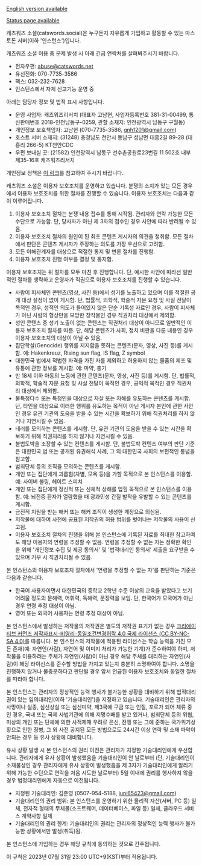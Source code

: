 [English version available](site_extended_description_EN.md)

[Status page available](https://catswordssocialstatus-1689258553522.site24x7statusiq.com/)

캐츠워즈 소셜(catswords.social)은 누구든지 자유롭게 가입하고 활동할 수 있는 마스토돈 서버(이하 '인스턴스')입니다.

캐츠워즈 소셜 이용 중 문제 발생 시 아래 긴급 연락처를 살펴봐주시기 바랍니다.

* 전자우편: abuse@catswords.net
* 유선전화: 070-7735-3586
* 팩스: 032-232-7628
* 인스턴스에서 자체 신고기능 운영 중

아래는 담당자 정보 및 법적 표시 사항입니다.

* 운영 사업자: 캐츠워즈리서치 (대표자 고남현, 사업자등록번호 381-31-00499, 통신판매번호 2018-인천남동구-0259, 관할 소재지: 인천광역시 남동구 구월동)
* 개인정보 보호책임자: 고남현 (070-7735-3586, gnh1201@gmail.com)
* 호스트 서버 소재지: (31248) 충청남도 천안시 동남구 성남면 대흥2길 89-28 (대흥리 266-5) KT천안CDC
* 우편 보내실 곳: (21582) 인천광역시 남동구 선수촌공원로23번길 11 502호 내부 제35-16호 캐츠워즈리서치

개인정보 정책은 [이 링크](https://github.com/catswords-social/policy/blob/main/site_terms.md)를 참고하여 주시기 바랍니다.

캐츠워즈 소셜은 이용자 보호조치를 운영하고 있습니다. 분쟁의 소지가 있는 모든 경우에서 이용자 보호조치를 위한 절차를 진행할 수 있습니다. 이용자 보호조치는 다음과 같이 이루어집니다.

1. 이용자 보호조치 절차는 분쟁 내용 접수를 통해 시작됨. 관리자와 연락 가능한 모든 수단으로 가능함. 단, 당사자가 아닌 제 3자의 접수인 경우 사안에 따라 반려될 수 있음.
2. 이용자 보호조치 절차의 원인이 된 최초 콘텐츠 게시자의 의견을 청취함. 모든 절차에서 판단은 콘텐츠 게시자가 주장하는 의도를 가장 우선으로 고려함.
3. 모든 이해관계자를 대상으로 적절한 통지 및 변론 절차를 진행함.
4. 이용자 보호조치 진행 여부를 결정 및 통지함.

이용자 보호조치는 위 절차를 모두 마친 후 진행합니다. 단, 예시한 사안에 따라선 일반적인 절차를 생략하고 운영자가 직권으로 이용자 보호조치를 진행할 수 있습니다.

* 사람이 피사체인 콘텐츠(영상, 사진 등)에서 성기를 노출하고 있으며 이를 적절한 공개 대상 설정이 없이 게시함. 단, 법률적, 의학적, 학술적 자문 요청 및 사실 전달이 목적인 경우, 성적인 의도가 들어있지 않은 단순 기록성 자료인 경우, 사람이 피사체가 아닌 사람의 형상만을 모방한 창작물인 경우 직권처리 대상에서 제외함.
* 성인 콘텐츠 중 성기 노출이 없는 콘텐츠는 직권처리 대상이 아니므로 일반적인 이용자 보호조치 절차를 따름. 단, 해당 콘텐츠가 사회, 정치 비판을 다룬 내용인 경우 이용자 보호조치의 대상이 아닐 수 있음.
* 집단학살(Genocide) 행위를 지지함을 뜻하는 콘텐츠(문자, 영상, 사진 등)를 게시함. 예: Hakenkreuz, Rising sun flag, IS flag, Z symbol
* 대한민국 법에서 적법한 자격을 가진 자를 제외하고 허용하지 않는 물품의 제조 및 유통에 관한 정보를 게시함. 예: 마약, 총기
* 만 18세 이하 아동의 노동에 관한 콘텐츠(문자, 영상, 사진 등)를 게시함. 단, 법률적, 의학적, 학술적 자문 요청 및 사실 전달이 목적인 경우, 공익적 목적인 경우 직권처리 대상에서 제외함.
* 불특정다수 또는 특정인을 대상으로 자살 또는 자해를 유도하는 콘텐츠를 게시함. 단, 타인을 대상으로 이러한 행위를 유도하는 목적이 아닌 게시자 본인에 관한 사안인 경우 유관 기관의 도움을 받을 수 있는 시간을 확보하기 위해 직권처리를 하지 않거나 지연시킬 수 있음.
* 테러를 모의하는 콘텐츠를 게시함. 단, 유관 기관의 도움을 받을 수 있는 시간을 확보하기 위해 직권처리를 하지 않거나 지연시킬 수 있음.
* 불법도박을 조장할 수 있는 컨텐츠를 게시함. 단, 불법도박 컨텐츠 여부의 판단 기준은 대한민국 법 또는 공개된 유권해석 사례, 그 외 대한민국 사회의 보편적인 통념을 참고함.
* 범죄단체 등의 조직을 모의하는 콘텐츠를 게시함.
* 개인 또는 집단에게 괴롭힘(차별, 모욕 등)을 가할 목적으로 본 인스턴스를 이용함. 예: 사이버 불링, 헤이트 스피치
* 개인 또는 집단에게 정신적 또는 신체적 상해를 입힐 목적으로 본 인스턴스를 이용함. 예: 뇌전증 환자가 열람했을 때 광과민성 간질 발작을 유발할 수 있는 콘텐츠를 게시함.
* 금전적 지원을 받는 해커 또는 해커 조직이 생성한 계정으로 의심됨.
* 저작물에 대하여 사전에 공표된 저작권의 허용 범위를 벗어나는 저작물의 사용이 신고됨.
* 이용자 보호조치 절차의 진행을 위해 본 인스턴스에 기록된 자료를 최대한 참고하여도 해당 이용자의 연령을 추정할 수 없음. 연령을 추정할 수 없는 자는 정확한 확인을 위해 '개인정보 수집 및 제공 동의서' 및 '법적대리인 동의서' 제출을 요구받을 수 있으며 거부 시 직권처리될 수 있음.

본 인스턴스의 이용자 보호조치 절차에서 '연령을 추정할 수 없는 자'를 판단하는 기준은 다음과 같습니다.

* 한국어 사용자이면서 대한민국의 중학교 2학년 수준 이상의 교육을 받았다고 보기 어려울 정도의 문해력, 어휘력, 독해력, 문장력을 보임. 단, 한국어가 모국어가 아닌 경우 연령 추정 대상이 아님.
* 영어 또는 외국어 사용자는 연령 추정 대상이 아님.

본 인스턴스에서 발생하는 저작물의 저작권은 별도의 저작권 표기가 없는 경우 [크리에이티브 커먼즈 저작자표시-비영리-동일조건변경허락 4.0 국제 라이선스 (CC BY-NC-SA 4.0)](https://creativecommons.org/licenses/by-nc-sa/4.0/)를 따릅니다. 본 인스턴스의 저작물에 적용된 라이선스는 학습 능력을 가진 모든 존재(예: 자연인(사람), 자연어 및 이미지 처리가 가능한 기계)가 준수하여야 하며, 저작물을 이용하려는 주체가 자연인(사람)이 아닌 경우 해당 주체를 대리하는 자연인(사람)이 해당 라이선스를 준수할 방법을 가지고 있는지 충분히 소명하여야 합니다. 소명을 진행하지 않거나 불충분하다고 판단될 경우 앞서 언급된 이용자 보호조치와 동일한 절차를 따라야 합니다.

본 인스턴스는 관리자의 정상적인 능력 행사가 불가능한 상황을 대비하기 위해 법적대리권이 있는 임의대리인(이하 '기술대리인')을 지정하고 있습니다. 기술대리인은 관리자의 사망이나 실종, 심신상실 또는 심신미약, 제3국에 구금 또는 인질, 포로가 되어 체류 중인 경우, 국내 또는 국제 사법기관에 의해 지명수배를 받고 있거나, 범죄단체 등의 위협, 미상의 개인 또는 단체에 의한 사적제재 우려로 은신, 전쟁 또는 그에 준하는 국가위기상황으로 인한 징병, 그 외 사전 공지된 모든 방법으로도 24시간 이상 연락 및 소재 파악이 안되는 경우 등 유사 상황에 대비합니다.

유사 상황 발생 시 본 인스턴스의 권리 이전은 관리자가 지정한 기술대리인에게 우선합니다. 관리자에게 유사 상황이 발생했음을 기술대리인이 안 날로부터 (단, 기술대리인이 소재불상인 경우 관리자에게 유사 상황이 발생했음을 제 3자가 기술대리인에게 알리기 위해 가능한 수단으로 연락을 처음 시도한 날로부터) 5일 이내에 권리를 행사하지 않을 경우 법정대리인에게 자동으로 이전됩니다.

* 지정된 기술대리인: 김준영 (0507-954-5188, juni65423@gmail.com)
* 기술대리인의 권리 범위: 본 인스턴스를 운영하기 위한 물리적 자산(서버, PC 등) 일체, 전자적 형태의 무체물(소프트웨어, 데이터베이스, 파일 등) 일체, 클라우드 서비스 계약사항 일체
* 기술대리인의 권리 한계: 기술대리인의 권리는 관리자의 정상적인 능력 행사가 불가능한 상황에서만 발생(취득)됨.

본 인스턴스에 가입하는 경우 해당 규칙에 동의하는 것으로 간주됩니다.

이 규칙은 2023년 07월 31일 23:00 UTC+9(KST)부터 적용됩니다.
